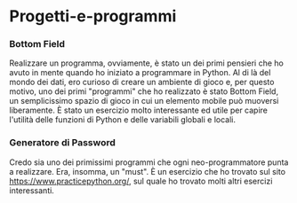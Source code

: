 # Progetti-e-programmi
### Bottom Field
Realizzare un programma, ovviamente, è stato un dei primi pensieri che ho avuto in mente quando ho iniziato a programmare in Python. Al di là del mondo dei dati, ero curioso di creare un ambiente di gioco e, per questo motivo, uno dei primi "programmi" che ho realizzato è stato Bottom Field, un semplicissimo spazio di gioco in cui un elemento mobile può muoversi liberamente. È stato un esercizio molto interessante ed utile per capire l'utilità delle funzioni di Python e delle variabili globali e locali. 

### Generatore di Password
Credo sia uno dei primissimi programmi che ogni neo-programmatore punta a realizzare. Era, insomma, un "must". È un esercizio che ho trovato sul sito https://www.practicepython.org/, sul quale ho trovato molti altri esercizi interessanti.
